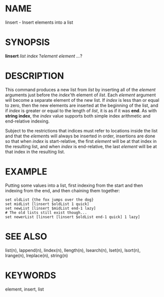 # NAME

linsert - Insert elements into a list

# SYNOPSIS

**linsert** *list index* ?*element element \...*?

# DESCRIPTION

This command produces a new list from *list* by inserting all of the
*element* arguments just before the *index*\'th element of *list*. Each
*element* argument will become a separate element of the new list. If
*index* is less than or equal to zero, then the new elements are
inserted at the beginning of the list, and if *index* is greater or
equal to the length of *list*, it is as if it was **end**. As with
**string index**, the *index* value supports both simple index
arithmetic and end-relative indexing.

Subject to the restrictions that indices must refer to locations inside
the list and that the *element*s will always be inserted in order,
insertions are done so that when *index* is start-relative, the first
*element* will be at that index in the resulting list, and when *index*
is end-relative, the last *element* will be at that index in the
resulting list.

# EXAMPLE

Putting some values into a list, first indexing from the start and then
indexing from the end, and then chaining them together:

    set oldList {the fox jumps over the dog}
    set midList [linsert $oldList 1 quick]
    set newList [linsert $midList end-1 lazy]
    # The old lists still exist though...
    set newerList [linsert [linsert $oldList end-1 quick] 1 lazy]

# SEE ALSO

list(n), lappend(n), lindex(n), llength(n), lsearch(n), lset(n),
lsort(n), lrange(n), lreplace(n), string(n)

# KEYWORDS

element, insert, list
